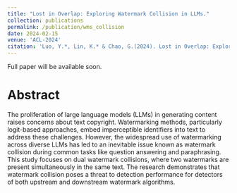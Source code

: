 ```yaml
---
title: "Lost in Overlap: Exploring Watermark Collision in LLMs."
collection: publications
permalink: /publication/wms_collision
date: 2024-02-15
venue: 'ACL-2024'
citation: 'Luo, Y.*, Lin, K.* & Chao, G.(2024). Lost in Overlap: Exploring Watermark Collision in LLMs. Submitted to the 62nd Annual Meeting of the Association for Computational Linguistics (ACL 2024).'
---
```

<!-- Full paper please click [here](). -->
Full paper will be available soon.

# Abstract #
The proliferation of large language models (LLMs) in generating content raises concerns about text copyright. Watermarking methods, particularly logit-based approaches, embed imperceptible identifiers into text to address these challenges. However, the widespread use of watermarking across diverse LLMs has led to an inevitable issue known as watermark collision during common tasks like question answering and paraphrasing. This study focuses on dual watermark collisions, where two watermarks are present simultaneously in the same text. The research demonstrates that watermark collision poses a threat to detection performance for detectors of both upstream and downstream watermark algorithms.
